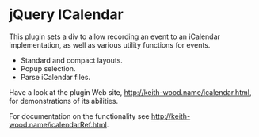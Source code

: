 jQuery ICalendar
================

This plugin sets a div to allow recording an event to an iCalendar implementation, as well as various utility functions for events.

* Standard and compact layouts.
* Popup selection.
* Parse iCalendar files.

Have a look at the plugin Web site, http://keith-wood.name/icalendar.html, for demonstrations of its abilities.

For documentation on the functionality see http://keith-wood.name/icalendarRef.html.
